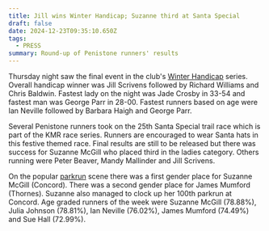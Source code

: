 ```yaml
---
title: Jill wins Winter Handicap; Suzanne third at Santa Special
draft: false
date: 2024-12-23T09:35:10.650Z
tags:
  - PRESS
summary: Round-up of Penistone runners' results
---
```

Thursday night saw the final event in the club's [Winter Handicap](https://results.pfrac.co.uk/senior-winter-handicap-2024/race-6-race-result) series.  Overall handicap winner was Jill Scrivens followed by Richard Williams and Chris Baldwin.  Fastest lady on the night was Jade Crosby in 33-54 and fastest man was George Parr in 28-00.  Fastest runners based on age were Ian Neville followed by Barbara Haigh and George Parr.

Several Penistone runners took on the 25th Santa Special trail race which is part of the KMR race series.  Runners are encouraged to wear Santa hats in this festive themed race.  Final results are still to be released but there was success for Suzanne McGill who placed third in the ladies category.  Others running were Peter Beaver, Mandy Mallinder and Jill Scrivens.

On the popular [parkrun](https://results.pfrac.co.uk/parkrun-2024/2024-12-21) scene there was a first gender place for Suzanne McGill (Concord).  There was a second gender place for James Mumford (Thornes).  Suzanne also managed to clock up her 100th parkrun at Concord.  Age graded runners of the week were Suzanne McGill (78.88%), Julia Johnson (78.81%), Ian Neville (76.02%), James Mumford (74.49%) and Sue Hall (72.99%).